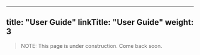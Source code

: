 
---
title: "User Guide"
linkTitle: "User Guide"
weight: 3
---

> NOTE: This page is under construction. Come back soon.